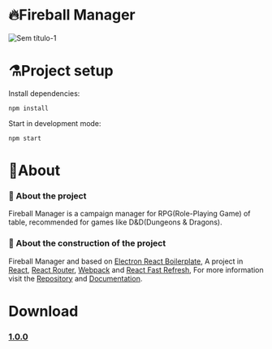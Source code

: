 # 🔥Fireball Manager

![Sem título-1](https://user-images.githubusercontent.com/44758448/147800465-45ddd7c3-a433-444a-8614-4e42f445a4e2.png)

# ⚗️Project setup
Install dependencies:
```
npm install
```
Start in development mode:
```
npm start
```
# 📖About

### 🧙 About the project
Fireball Manager is a campaign manager for RPG(Role-Playing Game) of table, recommended for games like D&D(Dungeons & Dragons).

### 🔨 About the construction of the project
Fireball Manager and based on <a href="https://electron-react-boilerplate.js.org">Electron React Boilerplate</a>, A project in  <a href="https://facebook.github.io/react/">React</a>, <a href="https://github.com/reactjs/react-router">React Router</a>, <a href="https://webpack.js.org/">Webpack</a> and <a href="https://www.npmjs.com/package/react-refresh">React Fast Refresh</a>, For more information visit the <a href="https://github.com/electron-react-boilerplate/electron-react-boilerplate">Repository</a> and <a href="https://electron-react-boilerplate.js.org">Documentation</a>.

# Download
<h3><a href="https://github.com/weslleycz/weslleycz.github.io/raw/main/Download/Fireball%20Manager.exe">1.0.0</a></h3>
